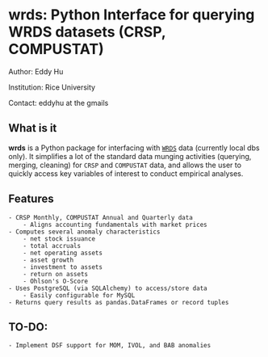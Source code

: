 # wrds: Python Interface for querying WRDS datasets (CRSP, COMPUSTAT)

Author: Eddy Hu

Institution: Rice University

Contact: eddyhu at the gmails

## What is it
**wrds** is a Python package for interfacing with [`WRDS`](http://wrds.wharton.upenn.edu) data (currently local dbs only). It simplifies a lot of the standard data munging activities (querying, merging, cleaning) for `CRSP` and `COMPUSTAT` data, and allows the user to quickly access key variables of interest to conduct empirical analyses.

## Features
	- CRSP Monthly, COMPUSTAT Annual and Quarterly data
		- Aligns accounting fundamentals with market prices
	- Computes several anomaly characteristics
		- net stock issuance
		- total accruals
		- net operating assets
		- asset growth
		- investment to assets
		- return on assets
		- Ohlson's O-Score
	- Uses PostgreSQL (via SQLAlchemy) to access/store data
		- Easily configurable for MySQL
	- Returns query results as pandas.DataFrames or record tuples

## TO-DO:
	- Implement DSF support for MOM, IVOL, and BAB anomalies